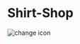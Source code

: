 # Shirt-Shop


![change icon](https://user-images.githubusercontent.com/77012663/129473139-746113fa-d0a6-471e-8b56-2e65fcfad261.jpg)
